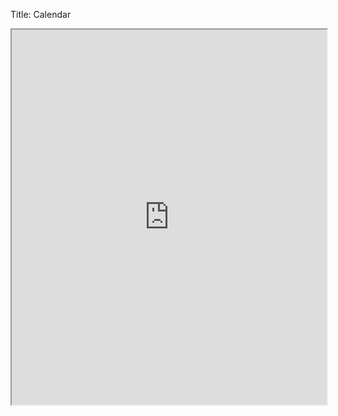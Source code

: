 Title: Calendar

<iframe style="width:100%; height:600px;" src="https://calendar.google.com/calendar/embed?src=grossepointemomsclub@gmail.com&ctz=America/New_York&pli=1"></iframe>
